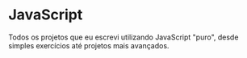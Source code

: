 # JavaScript
Todos os projetos que eu escrevi utilizando JavaScript "puro", desde simples exercícios até projetos mais avançados.
